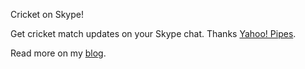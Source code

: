 Cricket on Skype!

Get cricket match updates on your Skype chat. Thanks [Yahoo! Pipes](https://en.wikipedia.org/wiki/Yahoo!_Pipes).

Read more on my [blog](https://sskelkar.github.io/rip-yahoo-pipes/).

